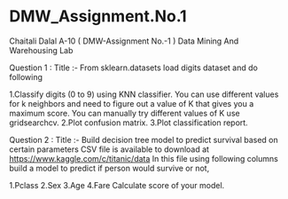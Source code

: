 # DMW_Assignment.No.1

Chaitali Dalal
A-10 ( DMW-Assignment No.-1 ) 
Data Mining And Warehousing Lab

Question 1 : 
Title :- From sklearn.datasets load digits dataset and do following

1.Classify digits (0 to 9) using KNN classifier. You can use different values for k neighbors and need to figure out a value of K that gives you a maximum score. You can manually try different values of K use gridsearchcv.
2.Plot confusion matrix.
3.Plot classification report.

Question 2 :
Title :- Build decision tree model to predict survival based on certain parameters CSV file is available to download at https://www.kaggle.com/c/titanic/data In this file using following columns build a model to predict if person would survive or not,

1.Pclass
2.Sex
3.Age
4.Fare Calculate score of your model.
